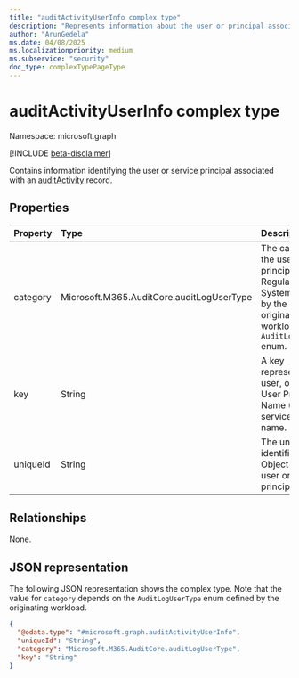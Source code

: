 ```yaml
---
title: "auditActivityUserInfo complex type"
description: "Represents information about the user or principal associated with an audit activity."
author: "ArunGedela"
ms.date: 04/08/2025
ms.localizationpriority: medium
ms.subservice: "security"
doc_type: complexTypePageType
---
```


# auditActivityUserInfo complex type

Namespace: microsoft.graph

[!INCLUDE [beta-disclaimer](../../includes/beta-disclaimer.md)]

Contains information identifying the user or service principal associated with an [auditActivity](../resources/auditactivity.md) record.

## Properties

| Property | Type                                            | Description                                                                           |
| :------- | :---------------------------------------------- | :------------------------------------------------------------------------------------ |
| category | Microsoft.M365.AuditCore.auditLogUserType       | The category of the user or principal (e.g., Regular, System). Defined by the originating workload's `AuditLogUserType` enum. |
| key      | String                                          | A key representing the user, often the User Principal Name (UPN) or service principal name. |
| uniqueId | String                                          | The unique identifier (e.g., Object ID) of the user or service principal.             |

## Relationships

None.

## JSON representation

The following JSON representation shows the complex type. Note that the value for `category` depends on the `AuditLogUserType` enum defined by the originating workload.
<!-- {
  "blockType": "resource",
  "@odata.type": "microsoft.graph.auditActivityUserInfo",
  "openType": false
}-->
``` json
{
  "@odata.type": "#microsoft.graph.auditActivityUserInfo",
  "uniqueId": "String",
  "category": "Microsoft.M365.AuditCore.auditLogUserType",
  "key": "String"
}
```
